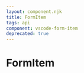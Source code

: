 ```yaml
---
layout: component.njk
title: FormItem
tags: api
component: vscode-form-item
deprecated: true
---
```


# FormItem
